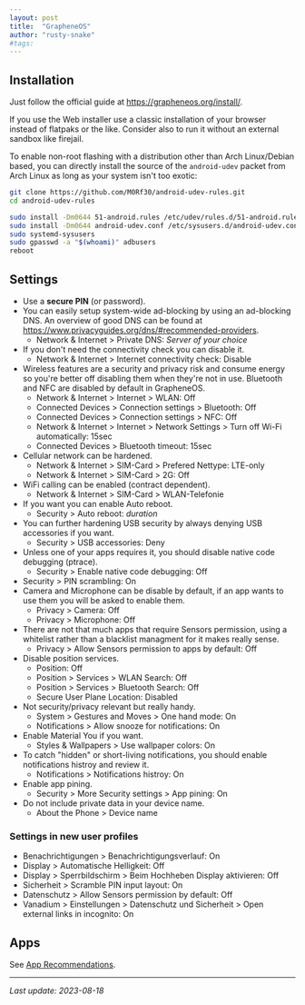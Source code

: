 ```yaml
---
layout: post
title:  "GrapheneOS"
author: "rusty-snake"
#tags:
---
```


## Installation

Just follow the official guide at <https://grapheneos.org/install/>.

If you use the Web installer use a classic installation of your browser instead
of flatpaks or the like.  Consider also to run it without an external sandbox
like firejail.

To enable non-root flashing with a distribution other than Arch Linux/Debian
based, you can directly install the source of the `android-udev` packet from
Arch Linux as long as your system isn't too exotic:

~~~ bash
git clone https://github.com/M0Rf30/android-udev-rules.git
cd android-udev-rules

sudo install -Dm0644 51-android.rules /etc/udev/rules.d/51-android.rules
sudo install -Dm0644 android-udev.conf /etc/sysusers.d/android-udev.conf
sudo systemd-sysusers
sudo gpasswd -a "$(whoami)" adbusers
reboot
~~~

## Settings

- Use a **secure PIN** (or password).
- You can easily setup system-wide ad-blocking by using an ad-blocking DNS.
  An overview of good DNS can be found at <https://www.privacyguides.org/dns/#recommended-providers>.
  - Network & Internet > Private DNS: _Server of your choice_
- If you don't need the connectivity check you can disable it.
  - Network & Internet > Internet connectivity check: Disable
- Wireless features are a security and privacy risk and consume energy so you're
  better off disabling them when they're not in use.
  Bluetooth and NFC are disabled by default in GrapheneOS.
  - Network & Internet > Internet > WLAN: Off
  - Connected Devices > Connection settings > Bluetooth: Off
  - Connected Devices > Connection settings > NFC: Off
  - Network & Internet > Internet > Network Settings > Turn off Wi-Fi automatically: 15sec
  - Connected Devices > Bluetooth timeout: 15sec
- Cellular network can be hardened.
  - Network & Internet > SIM-Card > Prefered Nettype: LTE-only
  - Network & Internet > SIM-Card > 2G: Off
- WiFi calling can be enabled (contract dependent).
  - Network & Internet > SIM-Card > WLAN-Telefonie
- If you want you can enable Auto reboot.
  - Security > Auto reboot: _duration_
- You can further hardening USB security by always denying USB accessories if
  you want.
  - Security > USB accessories: Deny
- Unless one of your apps requires it, you should disable native code debugging
  (ptrace).
  - Security > Enable native code debugging: Off
- Security > PIN scrambling: On
- Camera and Microphone can be disable by default, if an app wants to use them
  you will be asked to enable them.
  - Privacy > Camera: Off
  - Privacy > Microphone: Off
- There are not that much apps that require Sensors permission, using a whitelist
  rather than a blacklist managment for it makes really sense.
  - Privacy > Allow Sensors permission to apps by default: Off
- Disable position services.
  - Position: Off
  - Position > Services > WLAN Search: Off
  - Position > Services > Bluetooth Search: Off
  - Secure User Plane Location: Disabled
- Not security/privacy relevant but really handy.
  - System > Gestures and Moves > One hand mode: On
  - Notifications > Allow snooze for notifications: On
- Enable Material You if you want.
  - Styles & Wallpapers > Use wallpaper colors: On
- To catch "hidden" or short-living notifications, you should enable notifications
  histroy and review it.
  - Notifications > Notifications histroy: On
- Enable app pining.
  - Security > More Security settings > App pining: On
- Do not include private data in your device name.
  - About the Phone > Device name

### Settings in new user profiles

- Benachrichtigungen > Benachrichtigungsverlauf: On
- Display > Automatische Helligkeit: Off
- Display > Sperrbildschirm > Beim Hochheben Display aktivieren: Off
- Sicherheit > Scramble PIN input layout: On
- Datenschutz > Allow Sensors permission by default: Off
- Vanadium > Einstellungen > Datenschutz und Sicherheit > Open external links in incognito: On

## Apps

See [App Recommendations](/2022/10/29/app-recommendations.html).

---

_Last update: 2023-08-18_
